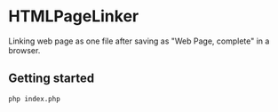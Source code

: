 HTMLPageLinker
==============
Linking web page as one file after saving as "Web Page, complete" in a browser.

## Getting started
````Shell
php index.php
````
